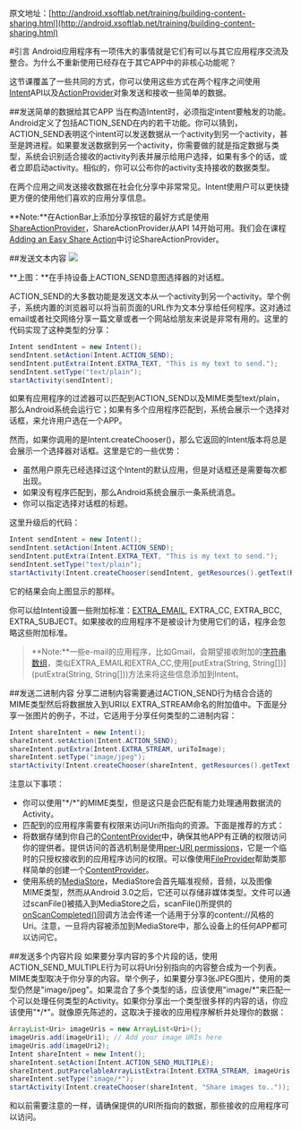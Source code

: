 原文地址：[http://android.xsoftlab.net/training/building-content-sharing.html](http://android.xsoftlab.net/training/building-content-sharing.html)

#引言
Android应用程序有一项伟大的事情就是它们有可以与其它应用程序交流及整合。为什么不重新使用已经存在于其它APP中的非核心功能呢？

这节课覆盖了一些共同的方式，你可以使用这些方式在两个程序之间使用[Intent](http://android.xsoftlab.net/reference/android/content/Intent.html)API以及[ActionProvider](http://android.xsoftlab.net/reference/android/view/ActionProvider.html)对象发送和接收一些简单的数据。

##发送简单的数据给其它APP
当在构造Intent时，必须指定intent要触发的功能。Android定义了包括ACTION_SEND在内的若干功能。你可以猜到，ACTION_SEND表明这个intent可以发送数据从一个activity到另一个activity，甚至是跨进程。如果要发送数据到另一个activity，你需要做的就是指定数据与类型，系统会识别适合接收的activity列表并展示给用户选择，如果有多个的话，或者立即启动activity。相似的，你可以公布你的activity支持接收的数据类型。

在两个应用之间发送接收数据在社会化分享中非常常见。Intent使用户可以更快捷更方便的使用他们喜欢的应用分享信息。

**Note:**在ActionBar上添加分享按钮的最好方式是使用[ShareActionProvider](http://android.xsoftlab.net/reference/android/widget/ShareActionProvider.html)，ShareActionProvider从API 14开始可用。我们会在课程[Adding an Easy Share Action](http://android.xsoftlab.net/training/sharing/shareaction.html)中讨论ShareActionProvider。

##发送文本内容
![](http://android.xsoftlab.net/images/training/sharing/share-text-screenshot.png)

**上图：**在手持设备上ACTION_SEND意图选择器的对话框。

ACTION_SEND的大多数功能是发送文本从一个activity到另一个activity。举个例子，系统内置的浏览器可以将当前页面的URL作为文本分享给任何程序。这对通过email或者社交网络分享一篇文章或者一个网站给朋友来说是非常有用的。这里的代码实现了这种类型的分享：
```java
Intent sendIntent = new Intent();
sendIntent.setAction(Intent.ACTION_SEND);
sendIntent.putExtra(Intent.EXTRA_TEXT, "This is my text to send.");
sendIntent.setType("text/plain");
startActivity(sendIntent);
```

如果有应用程序的过滤器可以匹配到ACTION_SEND以及MIME类型text/plain，那么Android系统会运行它；如果有多个应用程序匹配到，系统会展示一个选择对话框，来允许用户选在一个APP。

然而，如果你调用的是Intent.createChooser()，那么它返回的Intent版本将总是会展示一个选择器对话框。这里是它的一些优势：

- 虽然用户原先已经选择过这个Intent的默认应用，但是对话框还是需要每次都出现。
- 如果没有程序匹配到，那么Android系统会展示一条系统消息。
- 你可以指定选择对话框的标题。

这里升级后的代码：
```java
Intent sendIntent = new Intent();
sendIntent.setAction(Intent.ACTION_SEND);
sendIntent.putExtra(Intent.EXTRA_TEXT, "This is my text to send.");
sendIntent.setType("text/plain");
startActivity(Intent.createChooser(sendIntent, getResources().getText(R.string.send_to)));
```

它的结果会向上图显示的那样。

你可以给Intent设置一些附加标准：[EXTRA_EMAIL](http://android.xsoftlab.net/reference/android/content/Intent.html#EXTRA_EMAIL), EXTRA_CC, EXTRA_BCC, EXTRA_SUBJECT。如果接收的应用程序不是被设计为使用它们的话，程序会忽略这些附加标准。

> **Note:**一些e-mail的应用程序，比如Gmail，会期望接收附加的[字符串数组](http://android.xsoftlab.net/reference/java/lang/String.html)，类似EXTRA_EMAIL和EXTRA_CC,使用[putExtra(String, String[])](putExtra(String, String[]))方法来将这些信息添加到Intent。

##发送二进制内容
分享二进制内容需要通过ACTION_SEND行为结合合适的MIME类型然后将数据放入到URI以 EXTRA_STREAM命名的附加值中。下面是分享一张图片的例子，不过，它适用于分享任何类型的二进制内容：
```java
Intent shareIntent = new Intent();
shareIntent.setAction(Intent.ACTION_SEND);
shareIntent.putExtra(Intent.EXTRA_STREAM, uriToImage);
shareIntent.setType("image/jpeg");
startActivity(Intent.createChooser(shareIntent, getResources().getText(R.string.send_to)));
```

注意以下事项：

- 你可以使用"\*/\*"的MIME类型，但是这只是会匹配有能力处理通用数据流的Activity。
- 匹配到的应用程序需要有权限来访问Uri所指向的资源。下面是推荐的方式：
 - 将数据存储到你自己的[ContentProvider](http://android.xsoftlab.net/reference/android/content/ContentProvider.html)中，确保其他APP有正确的权限访问你的提供者。提供访问的首选机制是使用[per-URI permissions](http://android.xsoftlab.net/guide/topics/security/permissions.html#uri)，它是一个临时的只授权接收到的应用程序访问的权限。可以像使用[FileProvider](http://android.xsoftlab.net/reference/android/support/v4/content/FileProvider.html)帮助类那样简单的创建一个[ContentProvider](http://android.xsoftlab.net/reference/android/content/ContentProvider.html)。
 - 使用系统的[MediaStore](http://android.xsoftlab.net/reference/android/provider/MediaStore.html)，MediaStore会首先瞄准视频，音频，以及图像MIME类型，然而从Android 3.0之后，它还可以存储非媒体类型。文件可以通过scanFile()被插入到MediaStore之后，scanFile()所提供的[onScanCompleted()](http://android.xsoftlab.net/reference/android/media/MediaScannerConnection.OnScanCompletedListener.html#onScanCompleted(java.lang.String,%20android.net.Uri))回调方法会传递一个适用于分享的content://风格的Uri。注意，一旦将内容被添加到MediaStore中，那么设备上的任何APP都可以访问它。

##发送多个内容片段
如果要分享内容的多个片段的话，使用ACTION_SEND_MULTIPLE行为可以将Uri分别指向的内容整合成为一个列表。MIME类型取决于你分享的内容。举个例子，如果要分享3张JPEG图片，使用的类型仍然是"image/jpeg"。如果混合了多个类型的话，应该使用"image/*"来匹配一个可以处理任何类型的Activity。如果你分享出一个类型很多样的内容的话，你应该使用"\*/\*"。就像原先陈述的，这取决于接收的应用程序解析并处理你的数据：
```java
ArrayList<Uri> imageUris = new ArrayList<Uri>();
imageUris.add(imageUri1); // Add your image URIs here
imageUris.add(imageUri2);
Intent shareIntent = new Intent();
shareIntent.setAction(Intent.ACTION_SEND_MULTIPLE);
shareIntent.putParcelableArrayListExtra(Intent.EXTRA_STREAM, imageUris);
shareIntent.setType("image/*");
startActivity(Intent.createChooser(shareIntent, "Share images to.."));
```

和以前需要注意的一样，请确保提供的URI所指向的数据，那些接收的应用程序可以访问。